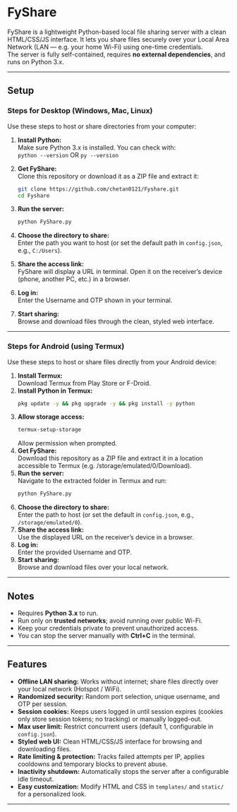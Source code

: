 # FyShare

FyShare is a lightweight Python-based local file sharing server with a clean HTML/CSS/JS interface. It lets you share files securely over your Local Area Network (LAN — e.g. your home Wi-Fi) using one-time credentials.  
The server is fully self-contained, requires **no external dependencies**, and runs on Python 3.x.  

---

## Setup

### Steps for Desktop (Windows, Mac, Linux)  
Use these steps to host or share directories from your computer:  

1. **Install Python:**  
   Make sure Python 3.x is installed. You can check with:  
   `python --version`
   OR
   `py --version`

2. **Get FyShare:**  
   Clone this repository or download it as a ZIP file and extract it:  
   ```bash
   git clone https://github.com/chetan0121/Fyshare.git
   cd Fyshare
   ```
3. **Run the server:**  
   ```bash
   python FyShare.py
   ```
4. **Choose the directory to share:**  
   Enter the path you want to host (or set the default path in `config.json`, e.g., `C:/Users`).  
5. **Share the access link:**  
   FyShare will display a URL in terminal. Open it on the receiver’s device (phone, another PC, etc.) in a browser.  
6. **Log in:**  
   Enter the Username and OTP shown in your terminal.  
7. **Start sharing:**  
   Browse and download files through the clean, styled web interface.

---

### Steps for Android (using Termux)  
Use these steps to host or share files directly from your Android device:  

1. **Install Termux:**  
   Download Termux from Play Store or F-Droid.  
2. **Install Python in Termux:**  
   ```bash
   pkg update -y && pkg upgrade -y && pkg install -y python
   ```
3. **Allow storage access:**  
   ```bash
   termux-setup-storage
   ```
   Allow permission when prompted.  
4. **Get FyShare:**  
   Download this repository as a ZIP file and extract it in a location accessible to Termux (e.g. /storage/emulated/0/Download).  
5. **Run the server:**  
   Navigate to the extracted folder in Termux and run:  
   ```bash
   python FyShare.py
   ```
6. **Choose the directory to share:**  
   Enter the path to host (or set the default in `config.json`, e.g., `/storage/emulated/0`).  
7. **Share the access link:**  
   Use the displayed URL on the receiver’s device in a browser.  
8. **Log in:**  
   Enter the provided Username and OTP.  
9. **Start sharing:**  
   Browse and download files over your local network.

---

## Notes

- Requires **Python 3.x** to run.  
- Run only on **trusted networks**; avoid running over public Wi-Fi.  
- Keep your credentials private to prevent unauthorized access.  
- You can stop the server manually with **Ctrl+C** in the terminal.  

---

## Features

- **Offline LAN sharing:** Works without internet; share files directly over your local network (Hotspot / WiFi).  
- **Randomized security:** Random port selection, unique username, and OTP per session.  
- **Session cookies:** Keeps users logged in until session expires (cookies only store session tokens; no tracking) or manually logged-out.  
- **Max user limit:** Restrict concurrent users (default 1, configurable in `config.json`).  
- **Styled web UI:** Clean HTML/CSS/JS interface for browsing and downloading files.  
- **Rate limiting & protection:** Tracks failed attempts per IP, applies cooldowns and temporary blocks to prevent abuse.  
- **Inactivity shutdown:** Automatically stops the server after a configurable idle timeout.  
- **Easy customization:** Modify HTML and CSS in `templates/` and `static/` for a personalized look.

---
